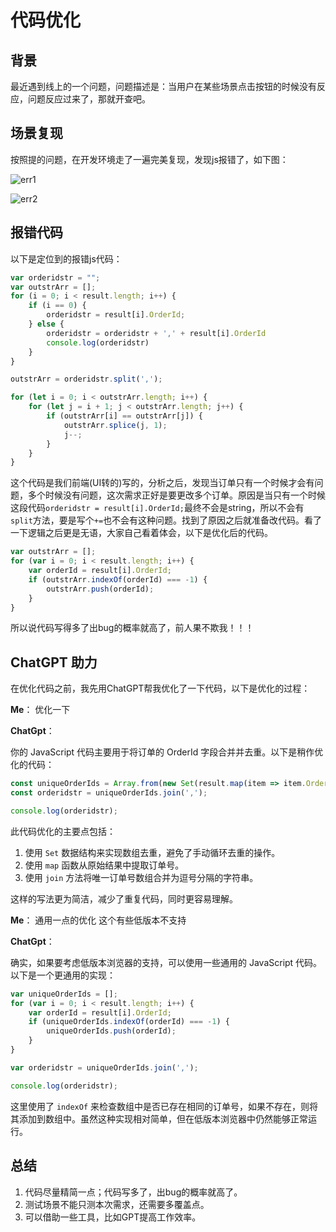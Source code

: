 # 代码优化

## 背景

最近遇到线上的一个问题，问题描述是：当用户在某些场景点击按钮的时候没有反应，问题反应过来了，那就开查吧。

## 场景复现

按照提的问题，在开发环境走了一遍完美复现，发现js报错了，如下图：

![err1](./resources/err1.png)

![err2](./resources/err2.png)

## 报错代码

以下是定位到的报错js代码：

```js
var orderidstr = "";
var outstrArr = [];
for (i = 0; i < result.length; i++) {
    if (i == 0) {
        orderidstr = result[i].OrderId;
    } else {
        orderidstr = orderidstr + ',' + result[i].OrderId
        console.log(orderidstr)
    }
}

outstrArr = orderidstr.split(',');

for (let i = 0; i < outstrArr.length; i++) {
    for (let j = i + 1; j < outstrArr.length; j++) {
        if (outstrArr[i] == outstrArr[j]) {
            outstrArr.splice(j, 1);
            j--;
        }
    }
}
```

这个代码是我们前端(UI转的)写的，分析之后，发现当订单只有一个时候才会有问题，多个时候没有问题，这次需求正好是要更改多个订单。原因是当只有一个时候这段代码`orderidstr = result[i].OrderId;`最终不会是string，所以不会有`split`方法，要是写个`+=`也不会有这种问题。找到了原因之后就准备改代码。看了一下逻辑之后更是无语，大家自己看着体会，以下是优化后的代码。

```js
var outstrArr = [];
for (var i = 0; i < result.length; i++) {
    var orderId = result[i].OrderId;
    if (outstrArr.indexOf(orderId) === -1) {
        outstrArr.push(orderId);
    }
}
```

所以说代码写得多了出bug的概率就高了，前人果不欺我！！！

## ChatGPT 助力

在优化代码之前，我先用ChatGPT帮我优化了一下代码，以下是优化的过程：

**Me**： 优化一下

**ChatGpt**：

你的 JavaScript 代码主要用于将订单的 OrderId 字段合并并去重。以下是稍作优化的代码：

```js
const uniqueOrderIds = Array.from(new Set(result.map(item => item.OrderId)));
const orderidstr = uniqueOrderIds.join(',');

console.log(orderidstr);
```

此代码优化的主要点包括：

1. 使用 `Set` 数据结构来实现数组去重，避免了手动循环去重的操作。
2. 使用 `map` 函数从原始结果中提取订单号。
3. 使用 `join` 方法将唯一订单号数组合并为逗号分隔的字符串。

这样的写法更为简洁，减少了重复代码，同时更容易理解。

**Me**： 通用一点的优化 这个有些低版本不支持

**ChatGpt**：

确实，如果要考虑低版本浏览器的支持，可以使用一些通用的 JavaScript 代码。以下是一个更通用的实现：

```js
var uniqueOrderIds = [];
for (var i = 0; i < result.length; i++) {
    var orderId = result[i].OrderId;
    if (uniqueOrderIds.indexOf(orderId) === -1) {
        uniqueOrderIds.push(orderId);
    }
}

var orderidstr = uniqueOrderIds.join(',');

console.log(orderidstr);
```

这里使用了 `indexOf` 来检查数组中是否已存在相同的订单号，如果不存在，则将其添加到数组中。虽然这种实现相对简单，但在低版本浏览器中仍然能够正常运行。

## 总结

1. 代码尽量精简一点；代码写多了，出bug的概率就高了。
2. 测试场景不能只测本次需求，还需要多覆盖点。
3. 可以借助一些工具，比如GPT提高工作效率。
